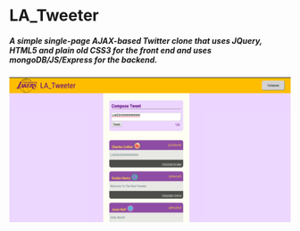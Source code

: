 # LA_Tweeter

##### A simple single-page AJAX-based Twitter clone that uses JQuery, HTML5 and plain old CSS3 for the front end and uses mongoDB/JS/Express for the backend.   

!["LA_Tweeter"](https://github.com/Cain310/tweeter/blob/master/docs/LA-Tweeter.png)
     
